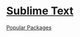 # [Sublime Text](https://www.sublimetext.com)

[Popular Packages](https://packagecontrol.io/browse/popular)
